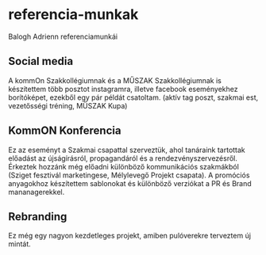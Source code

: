 # referencia-munkak
Balogh Adrienn referenciamunkái

## Social media
A kommOn Szakkollégiumnak és a MŰSZAK Szakkollégiumnak is készítettem több posztot instagramra, illetve facebook eseményekhez borítóképet, ezekből egy pár példát csatoltam. (aktív tag poszt, szakmai est, vezetősségi tréning, MŰSZAK Kupa)

## KommON Konferencia
Ez az eseményt a Szakmai csapattal szerveztük, ahol tanáraink tartottak előadást az újságírásról, propagandáról és a rendezvényszervezésről. Érkeztek hozzánk még előadni különböző kommunikációs szakmákból (Sziget fesztivál marketingese, Mélylevegő Projekt csapata). A promóciós anyagokhoz készítettem sablonokat és különböző verziókat a PR és Brand mananagerekkel.

## Rebranding
Ez még egy nagyon kezdetleges projekt, amiben pulóverekre terveztem új mintát.
